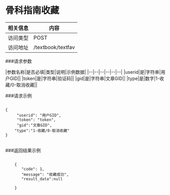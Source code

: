 # 骨科指南收藏
|相关信息|内容|
|--|--|
|访问类型|POST|
|访问地址|/textbook/textfav|

###请求参数

|参数名称|是否必填|类型|说明|示例数据|
|--|--|--|--|--|--|
|userid|是|字符串|用户GID||
|token|是|字符串|验证码||
|gid|是|字符串|文章GID||
|type|是|数字|1-收藏/0-取消收藏||

###请求示例
<pre>
<code>
{
     "userid": "用户GID",
     "token": "token",
     "gid":"文章GID",
    "type":"1-收藏/0-取消收藏"
}
</code>
</pre>

###返回结果示例

<pre>
<code>
    {
       "code": 1,
       "message": "收藏成功",
       "result_data":null

    }



</code>
</pre>
